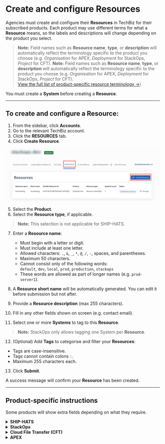 # Create and configure **Resources**

Agencies must create and configure their **Resources** in TechBiz for their subscribed products. Each product may use different terms for what a **Resource** means, so the labels and descriptions will change depending on the product you select.

> **Note:** Field names such as **Resource name**, **type**, or **description** will automatically reflect the terminology specific to the product you choose (e.g. *Organisation* for APEX, *Deployment* for StackOps, *Project* for CFT).
> **Note:** Field names such as **Resource name**, **type**, or **description** will automatically reflect the terminology specific to the product you choose (e.g. *Organisation* for APEX, *Deployment* for StackOps, *Project* for CFT).  
> [View the full list of product-specific resource terminology →](/create-subscription-acc/resource-terminology-by-product))

You must create a **System** before creating a **Resource**.

---

## To create and configure a **Resource**:

1. From the sidebar, click **Accounts**.
2. Go to the relevant TechBiz account.
3. Click the **RESOURCES** tab.
4. Click **Create Resource**.

![res](images/create-resource.png)

5. Select the **Product**.
6. Select the **Resource type**, if applicable.

> **Note:** This selection is not applicable for SHIP-HATS.

7. Enter a **Resource name**:
   - Must begin with a letter or digit.
   - Must include at least one letter.
   - Allowed characters: `.`, `&`, `_`, `*`, `@`, `/`, `-`, spaces, and parentheses.
   - Maximum 50 characters.
   - Cannot consist only of the following words:  
     `default`, `dev`, `local`, `prod`, `production`, `stackops`  
   - These words are allowed as part of longer names (e.g. `prod-server1`).

8. A **Resource short name** will be automatically generated. You can edit it before submission but not after.

9. Provide a **Resource description** (max 255 characters).

10. Fill in any other fields shown on screen (e.g. contact email).

11. Select one or more **Systems** to tag to this **Resource**.

> **Note:** StackOps only allows tagging one System per **Resource**.

12. (Optional) Add **Tags** to categorise and filter your **Resources**:
   - Tags are case-insensitive.
   - Tags cannot contain colons `:`.
   - Maximum 255 characters each.

13. Click **Submit**.

A success message will confirm your **Resource** has been created.

---

## Product-specific instructions

Some products will show extra fields depending on what they require.

<details>
  <summary><strong>SHIP-HATS</strong></summary>

This step is not applicable for SHIP-HATS.  
To manage **Resources**, go to the [SHIP-HATS portal](https://portal.ship.gov.sg/).

</details>

<details>
  <summary><strong>StackOps</strong></summary>

You will be asked to fill in additional deployment details:

| Field | Description |
| --- | --- |
| **This is a system in production** | Tick if the deployment is for a live system. |
| **Cloud Service Provider** | Select your cloud provider. |
| **Elastic Version Number** | Lists available versions based on your provider. |
| **Deployment Size** | Choose from: `extra small`, `small`, `medium`, or `large`. |
| **Sizing Details** | Appears once a size is selected. Includes memory, storage, instance type, and number of zones. <br><br>**Need a custom size?** [Raise a service request](https://go.gov.sg/stackops-support). |

</details>

<details>
  <summary><strong>Cloud File Transfer (CFT)</strong></summary>

You will be asked to fill in the following fields:

| Field | Description |
| --- | --- |
| **Project name** | Enter the name for your CFT Project. |
| **Project short name** | Auto-generated. You may edit before submission. |
| **Project description** | Briefly describe the purpose of this Project. |
| **Existing Project ID (Migration)** | *(Optional)* Enter if you are migrating from a previous setup. |

</details>

<details>
  <summary><strong>APEX</strong></summary>

You will be asked to fill in the following fields:

| Field | Description |
| --- | --- |
| **Organisation name** | Enter the organisation name. |
| **Short name** | Auto-generated. You may edit before submission. |
| **Organisation description** | Brief description of the organisation’s purpose. |
| **Primary Contact Email** | Enter the main point of contact. |
| **Secondary Contact Email** | (Optional) Enter an additional contact. |

</details>



